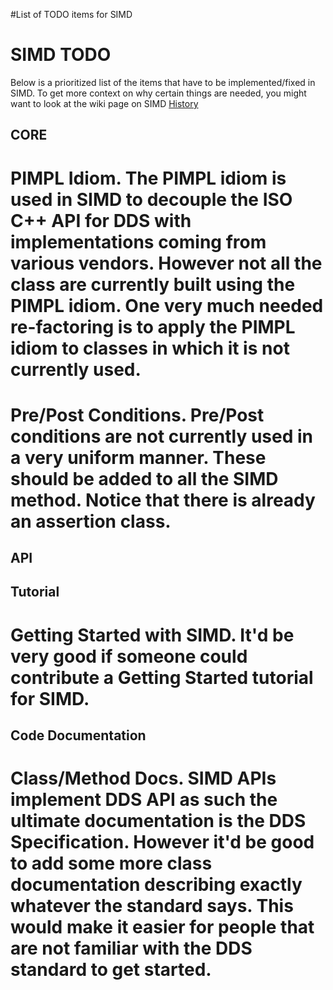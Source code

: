 #List of TODO items for SIMD

# SIMD TODO #

Below is a prioritized list of the items that have to be implemented/fixed in SIMD. To get more context on why certain things are needed, you might want to look at the wiki page on SIMD [History](History.md)


## CORE ##
# **PIMPL Idiom**. The PIMPL idiom is used in SIMD to decouple the ISO C++ API for DDS with implementations coming from various vendors. However not all the class are currently built using the PIMPL idiom. One very much needed re-factoring is to apply the PIMPL idiom to classes in which it is not currently used.

# **Pre/Post Conditions**. Pre/Post conditions are not currently used in a very uniform manner. These should be added to all the SIMD method. Notice that there is already an assertion class.

## API ##


## Tutorial ##
# **Getting Started with SIMD**. It'd be very good if someone could contribute a Getting Started tutorial for SIMD.

## Code Documentation ##
# **Class/Method Docs**. SIMD APIs implement DDS API as such the ultimate documentation is the DDS Specification. However it'd be good to add some more class documentation describing exactly whatever the standard says. This would make it easier for people that are not familiar with the DDS standard to get started.